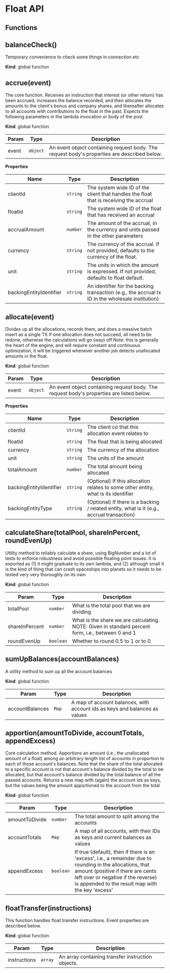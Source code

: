 # Float API

## Functions

<a name="balanceCheck"></a>

## balanceCheck()
Temporary convenience to check some things in connection etc

**Kind**: global function  
<a name="accrue"></a>

## accrue(event)
The core function. Receives an instruction that interest (or other return) has been accrued, increases the balance recorded,
and then allocates the amounts to the client's bonus and company shares, and thereafter allocates to all accounts with 
contributions to the float in the past. Expects the following parameters in the lambda invocation or body of the post

**Kind**: global function  

| Param | Type | Description |
| --- | --- | --- |
| event | <code>object</code> | An event object containing request body. The request body's properties are described below. |

**Properties**

| Name | Type | Description |
| --- | --- | --- |
| clientId | <code>string</code> | The system wide ID of the client that handles the float that is receiving the accrual |
| floatId | <code>string</code> | The system wide ID of the float that has received an accrual |
| accrualAmount | <code>number</code> | The amount of the accrual, in the currency and units passed in the other parameters |
| currency | <code>string</code> | The currency of the accrual. If not provided, defaults to the currency of the float. |
| unit | <code>string</code> | The units in which the amount is expressed. If not provided, defaults to float default. |
| backingEntityIdentifier | <code>string</code> | An identifier for the backing transaction (e.g., the accrual tx ID in the wholesale institution) |

<a name="allocate"></a>

## allocate(event)
Divides up all the allocations, records them, and does a massive batch insert as a single TX
If one allocation does not succeed, all need to be redone, otherwise the calculations will go (way) off
Note: this is generally the heart of the engine, and will require constant and continuous optimization, it will be 
triggered whenever another job detects unallocated amounts in the float.

**Kind**: global function  

| Param | Type | Description |
| --- | --- | --- |
| event | <code>object</code> | An event object containing request body. The request body's properties are listed below. |

**Properties**

| Name | Type | Description |
| --- | --- | --- |
| clientId | <code>string</code> | The client co that this allocation event relates to |
| floatId | <code>string</code> | The float that is being allocated |
| currency | <code>string</code> | The currency of the allocation |
| unit | <code>string</code> | The units of the amount |
| totalAmount | <code>number</code> | The total amount being allocated |
| backingEntityIdentifier | <code>string</code> | (Optional) If this allocation relates to some other entity, what is its identifier |
| backingEntityType | <code>string</code> | (Optional) If there is a backing / related entity, what is it (e.g., accrual transaction) |

<a name="calculateShare"></a>

## calculateShare(totalPool, shareInPercent, roundEvenUp)
Utility method to reliably calculate a share, using BigNumber and a lot of tests to enforce robustness and avoid 
possible floating point issues. It is exported as (1) it might graduate to its own lambda, and (2) although small
it is the kind of thing that can crash spaceships into planets so it needs to be tested very very thoroughly on its own

**Kind**: global function  

| Param | Type | Description |
| --- | --- | --- |
| totalPool | <code>number</code> | What is the total pool that we are dividing |
| shareInPercent | <code>number</code> | What is the share we are calculating. NOTE: Given in standard percent form, i.e., between 0 and 1 |
| roundEvenUp | <code>boolean</code> | Whether to round 0.5 to 1 or to 0 |

<a name="sumUpBalances"></a>

## sumUpBalances(accountBalances)
A utility method to sum up all the account balances

**Kind**: global function  

| Param | Type | Description |
| --- | --- | --- |
| accountBalances | <code>Map</code> | A map of account balances, with account ids as keys and balances as values |

<a name="apportion"></a>

## apportion(amountToDivide, accountTotals, appendExcess)
Core calculation method. Apportions an amount (i.e., the unallocated amount of a float) among an arbitrary length list of accounts
in proportion to each of those account's balances. Note that the share of the total allocated to a specific account is not that account's
balance divided by the total to be allocated, but that account's balance divided by the total balance of all the passed accounts.
Returns a new map with (again) the account ids as keys, but the values being the amount apportioned to the account from the total

**Kind**: global function  

| Param | Type | Description |
| --- | --- | --- |
| amountToDivide | <code>number</code> | The total amount to split among the accounts |
| accountTotals | <code>Map</code> | A map of all accounts, with their IDs as keys and current balances as values |
| appendExcess | <code>boolean</code> | If true (default), then if there is an 'excess', i.e., a remainder due to rounding in the allocations, that amount (positive if there are cents left over or negative if the reverse) is appended to the result map with the key 'excess' |

<a name="floatTransfer"></a>

## floatTransfer(instructions)
This function handles float transfer instructions. Event properties are described below.

**Kind**: global function  

| Param | Type | Description |
| --- | --- | --- |
| instructions | <code>array</code> | An array containing transfer instruction objects. |

